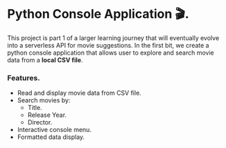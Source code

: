 # Python Console Application 🎬.
This project is part 1 of a larger learning journey that will eventually evolve into a serverless API for movie suggestions.
In the first bit, we create a python console application that allows user to explore and search movie data from a **local CSV file**.

### Features.
- Read and display movie data from CSV file.
- Search movies by:
  - Title.
  - Release Year.
  - Director.
- Interactive console menu.
- Formatted data display.
